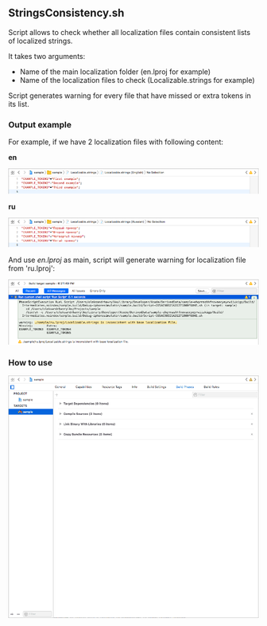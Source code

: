 ## StringsConsistency.sh

Script allows to check whether all localization files contain consistent lists of localized strings.

It takes two arguments:

- Name of the main localization folder (en.lproj for example)
- Name of the localization files to check (Localizable.strings for example)

Script generates warning for every file that have missed or extra tokens in its list.

### Output example
For example, if we have 2 localization files with following content:

**en**

![en.lproj/Localization.strings](/.md/images/example-en.png)

**ru**

![ru.lproj/Localization.strings](/.md/images/example-ru.png)

And use *en.lproj* as main, script will generate warning for localization file from 'ru.lproj':

![warning](/.md/images/example-warning.png)

### How to use
![usage-example](/.md/images/how-to-use.gif)
